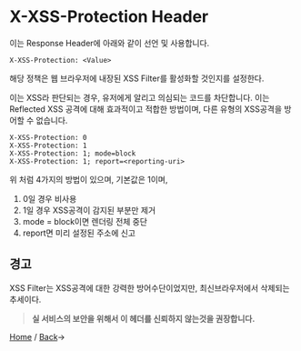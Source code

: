 # X-XSS-Protection Header

이는 Response Header에 아래와 같이 선언 및 사용합니다.
```Response Header
X-XSS-Protection: <Value>
```
해당 정책은 웹 브라우저에 내장된
XSS Filter를 활성화할 것인지를 설정한다.

이는 XSS라 판단되는 경우, 유저에게 알리고
의심되는 코드를 차단합니다.
이는 Reflected XSS 공격에 대해
효과적이고 적합한 방법이며,
다른 유형의 XSS공격을 방어할 수 없습니다.

```Response Header
X-XSS-Protection: 0
X-XSS-Protection: 1
X-XSS-Protection: 1; mode=block
X-XSS-Protection: 1; report=<reporting-uri>
```
위 처럼 4가지의 방법이 있으며,
기본값은 1이며,

1. 0일 경우 비사용
2. 1일 경우 XSS공격이 감지된 부분만 제거
3. mode = block이면 렌더링 전체 중단
4. report면 미리 설정된 주소에 신고

## 경고
XSS Filter는 XSS공격에 대한
강력한 방어수단이었지만,
최신브라우저에서 삭제되는 추세이다.
> **실 서비스의 보안을 위해서 이 헤더를 신뢰하지 않는것을 권장합니다.**



[Home](https://github.com/sunrabbit123/Learn_Web_Security) / [Back](./README.md)->